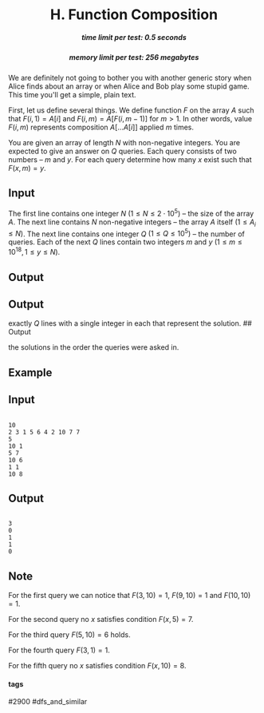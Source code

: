 <h1 style='text-align: center;'> H. Function Composition</h1>

<h5 style='text-align: center;'>time limit per test: 0.5 seconds</h5>
<h5 style='text-align: center;'>memory limit per test: 256 megabytes</h5>

We are definitely not going to bother you with another generic story when Alice finds about an array or when Alice and Bob play some stupid game. This time you'll get a simple, plain text.

First, let us define several things. We define function $F$ on the array $A$ such that $F(i, 1) = A[i]$ and $F(i, m) = A[F(i, m - 1)]$ for $m > 1$. In other words, value $F(i, m)$ represents composition $A[...A[i]]$ applied $m$ times.

You are given an array of length $N$ with non-negative integers. You are expected to give an answer on $Q$ queries. Each query consists of two numbers – $m$ and $y$. For each query determine how many $x$ exist such that $F(x,m) = y$.

## Input

The first line contains one integer $N$ $(1 \leq N \leq 2 \cdot 10^5)$ – the size of the array $A$. The next line contains $N$ non-negative integers – the array $A$ itself $(1 \leq A_i \leq N)$. The next line contains one integer $Q$ $(1 \leq Q \leq 10^5)$ – the number of queries. Each of the next $Q$ lines contain two integers $m$ and $y$ $(1 \leq m \leq 10^{18}, 1\leq y \leq N)$.

## Output

## Output

 exactly $Q$ lines with a single integer in each that represent the solution. ## Output

 the solutions in the order the queries were asked in.

## Example

## Input


```

10
2 3 1 5 6 4 2 10 7 7
5
10 1
5 7
10 6
1 1
10 8

```
## Output


```

3
0
1
1
0

```
## Note

For the first query we can notice that $F(3, 10) = 1,\ F(9, 10) = 1$ and $F(10, 10) = 1$.

For the second query no $x$ satisfies condition $F(x, 5) = 7$.

For the third query $F(5, 10) = 6$ holds.

For the fourth query $F(3, 1) = 1.$

For the fifth query no $x$ satisfies condition $F(x, 10) = 8$.



#### tags 

#2900 #dfs_and_similar 